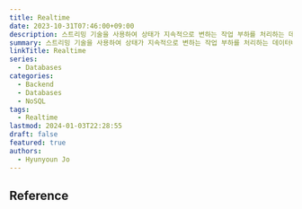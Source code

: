 ```yaml
---
title: Realtime
date: 2023-10-31T07:46:00+09:00
description: 스트리밍 기술을 사용하여 상태가 지속적으로 변하는 작업 부하를 처리하는 데이터베이스 시스템
summary: 스트리밍 기술을 사용하여 상태가 지속적으로 변하는 작업 부하를 처리하는 데이터베이스 시스템
linkTitle: Realtime
series:
  - Databases
categories:
  - Backend
  - Databases
  - NoSQL
tags:
  - Realtime
lastmod: 2024-01-03T22:28:55
draft: false
featured: true
authors:
  - Hyunyoun Jo
---
```


## Reference
